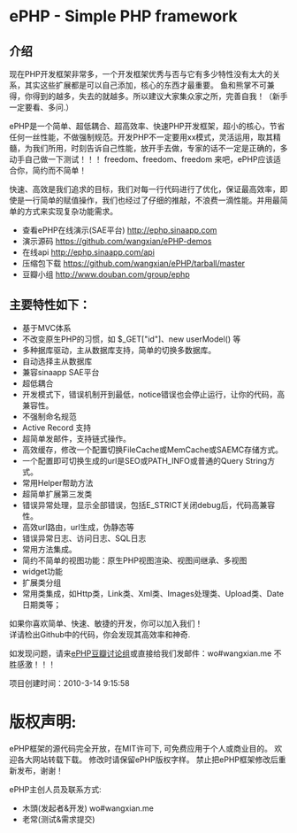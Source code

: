 # ePHP - Simple PHP framework
## 介绍
现在PHP开发框架非常多，一个开发框架优秀与否与它有多少特性没有太大的关系，其实这些扩展都是可以自己添加，核心的东西才最重要。 鱼和熊掌不可兼得，你得到的越多，失去的就越多。所以建议大家集众家之所，完善自我！（新手一定要看、多问.）

ePHP是一个简单、超低耦合、超高效率、快速PHP开发框架，超小的核心，节省任何一丝性能，不做强制规范。开发PHP不一定要用xx模式，灵活运用，取其精髓，为我们所用，时刻告诉自己性能，放开手去做，专家的话不一定是正确的，多动手自己做一下测试！！！
freedom、freedom、freedom 来吧，ePHP应该适合你，简约而不简单！

快速、高效是我们追求的目标，我们对每一行代码进行了优化，保证最高效率，即使是一行简单的赋值操作，我们也经过了仔细的推敲，不浪费一滴性能。并用最简单的方式来实现复杂功能需求。

- 查看ePHP在线演示(SAE平台) <http://ephp.sinaapp.com>  
- 演示源码 <https://github.com/wangxian/ePHP-demos>  
- 在线api <http://ephp.sinaapp.com/api>  
- 压缩包下载 <https://github.com/wangxian/ePHP/tarball/master>  
- 豆瓣小组 <http://www.douban.com/group/ephp>  

## 主要特性如下：
* 基于MVC体系
* 不改变原生PHP的习惯，如 $_GET["id"]、new userModel() 等
* 多种据库驱动，主从数据库支持，简单的切换多数据库。
* 自动选择主从数据库
* 兼容sinaapp SAE平台
* 超低耦合
* 开发模式下，错误机制开到最低，notice错误也会停止运行，让你的代码，高兼容性。
* 不强制命名规范
* Active Record 支持
* 超简单发邮件，支持链式操作。
* 高效缓存，修改一个配置切换FileCache或MemCache或SAEMC存储方式。
* 一个配置即可切换生成的url是SEO或PATH_INFO或普通的Query String方式。
* 常用Helper帮助方法
* 超简单扩展第三发类
* 错误异常处理，显示全部错误，包括E_STRICT关闭debug后，代码高兼容性。
* 高效url路由，url生成，伪静态等
* 错误异常日志、访问日志、SQL日志
* 常用方法集成。
* 简约不简单的视图功能：原生PHP视图渲染、视图间继承、多视图
* widget功能
* 扩展类分组
* 常用类集成，如Http类，Link类、Xml类、Images处理类、Upload类、Date日期类等；

如果你喜欢简单、快速、敏捷的开发，你可以加入我们！  
详请检出Github中的代码，你会发现其高效率和神奇.  

如发现问题，请来[ePHP豆瓣讨论组](http://www.douban.com/group/ephp)或直接给我们发邮件：wo#wangxian.me 不胜感激！！！

项目创建时间：2010-3-14 9:15:58


# 版权声明:
ePHP框架的源代码完全开放，在MIT许可下, 可免费应用于个人或商业目的。
欢迎各大网站转载下载。 修改时请保留ePHP版权字样。
禁止把ePHP框架修改后重新发布，谢谢！

ePHP主创人员及联系方式:

- 木頭(发起者&开发) wo#wangxian.me
- 老常(测试&需求提交)

